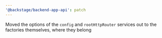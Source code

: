 ```yaml
---
'@backstage/backend-app-api': patch
---
```


Moved the options of the `config` and `rootHttpRouter` services out to the factories themselves, where they belong
